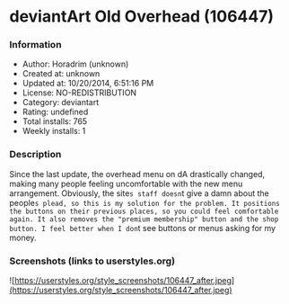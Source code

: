 # deviantArt Old Overhead (106447)

### Information
- Author: Horadrim (unknown)
- Created at: unknown
- Updated at: 10/20/2014, 6:51:16 PM
- License: NO-REDISTRIBUTION
- Category: deviantart
- Rating: undefined
- Total installs: 765
- Weekly installs: 1


### Description
Since the last update, the overhead menu on dA drastically changed, making many people feeling uncomfortable with the new menu arrangement. Obviously, the site`s staff doesn`t give a damn about the people`s plead, so this is my solution for the problem. It positions the buttons on their previous places, so you could feel comfortable again. It also removes the "premium membership" button and the shop button. I feel better when I don`t see buttons or menus asking for my money.


### Screenshots (links to userstyles.org)
![https://userstyles.org/style_screenshots/106447_after.jpeg](https://userstyles.org/style_screenshots/106447_after.jpeg)


